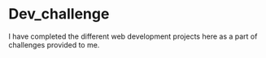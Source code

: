 # Dev_challenge
I have completed the different web development projects here as a part of challenges provided to me.
